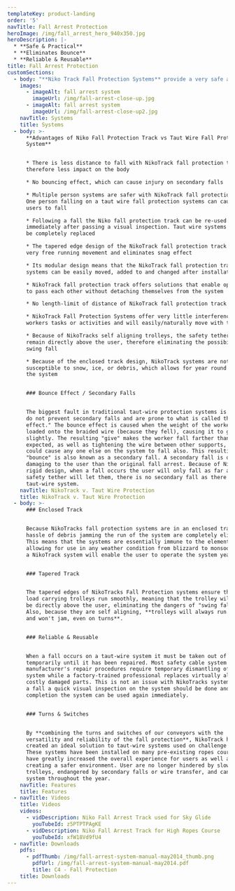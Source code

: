 ```yaml
---
templateKey: product-landing
order: '5'
navTitle: Fall Arrest Protection
heroImage: /img/fall_arrest_hero_940x350.jpg
heroDescription: |-
  * **Safe & Practical**
  * **Eliminates Bounce**
  * **Reliable & Reusable**
title: Fall Arrest Protection
customSections:
  - body: "**Niko Track Fall Protection Systems** provide a very safe and practical safety system for people working at height. According to OSHA a fall protection system is designed to arrest or prevent falls from a height. OSHA standards state that any time a worker is at a height of four feet or more, the worker is at risk and needs to be protected. Fall protection must be provided at four feet in general industry, five feet in maritime and six feet in construction. However, regardless of the fall distance, fall protection must be provided when working over dangerous equipment and machinery. The US Department of Labor (DOL) lists falls as one of the leading causes of traumatic occupational death, accounting for eight percent of all occupational fatalities from trauma.\n\n**Types of System\r**\n\n* Single rail fall arrest track system\r\n* Double rail fall arrest track system\r\n* Bridge crane fall arrest track system\r\n\n**Applications\r**\n\n* Aircraft service and maintenance\r\n* Safety track for high ropes courses\r\n* Coach service and maintenance\r\n* Sky glide track for soft play areas\r\n* Train service and maintenance"
    images:
      - imageAlt: fall arrest system
        imageUrl: /img/fall-arrest-close-up.jpg
      - imageAlt: fall arrest system
        imageUrl: /img/fall-arrest-close-up2.jpg
    navTitle: Systems
    title: Systems
  - body: >-
      **Advantages of Niko Fall Protection Track vs Taut Wire Fall Protection
      System**


      * There is less distance to fall with NikoTrack fall protection track and
      therefore less impact on the body

      * No bouncing effect, which can cause injury on secondary falls

      * Multiple person systems are safer with NikoTrack fall protection track.
      One person falling on a taut wire fall protection systems can cause other
      users to fall

      * Following a fall the Niko fall protection track can be re-used
      immediately after passing a visual inspection. Taut wire systems need to
      be completely replaced

      * The tapered edge design of the NikoTrack fall protection track achieves
      very free running movement and eliminates snag effect

      * Its modular design means that the NikoTrack fall protection track
      systems can be easily moved, added to and changed after installation

      * NikoTrack fall protection track offers solutions that enable operators
      to pass each other without detaching themselves from the system

      * No length-limit of distance of NikoTrack fall protection track systems

      * NikoTrack Fall Protection Systems offer very little interference with
      workers tasks or activities and will easily/naturally move with the worker

      * Because of NikoTracks self aligning trolleys, the safety tether will
      remain directly above the user, therefore eliminating the possibility of a
      swing fall

      * Because of the enclosed track design, NikoTrack systems are not
      susceptible to snow, ice, or debris, which allows for year round use of
      the system


      ### Bounce Effect / Secondary Falls


      The biggest fault in traditional taut-wire protection systems is that they
      do not prevent secondary falls and are prone to what is called the "bounce
      effect." The bounce effect is caused when the weight of the worker is
      loaded onto the braided wire (because they fell), causing it to give
      slightly. The resulting "give" makes the worker fall farther than
      expected, as well as tightening the wire between other supports, which
      could cause any one else on the system to fall also. This resulting
      "bounce" is also known as a secondary fall. A secondary fall is often more
      damaging to the user than the original fall arrest. Because of NikoTrack's
      rigid design, when a fall occurs the user will only fall as far as the
      safety tether will let them, there is no secondary fall as there is in a
      taut-wire system.
    navTitle: NikoTrack v. Taut Wire Protection
    title: NikoTrack v. Taut Wire Protection
  - body: >-
      ### Enclosed Track


      Because NikoTracks fall protection systems are in an enclosed track the
      hassle of debris jamming the run of the system are completely eliminated.
      This means that the systems are essentially immune to the elements,
      allowing for use in any weather condition from blizzard to monsoon. Using
      a NikoTrack system will enable the user to operate the system year round.


      ### Tapered Track


      The tapered edges of NikoTracks Fall Protection systems ensure that the
      load carrying trolleys run smoothly, meaning that the trolley will always
      be directly above the user, eliminating the dangers of "swing falls."
      Also, because they are self aligning, **trolleys will always run smoothly
      and won't jam, even on turns**.


      ### Reliable & Reusable


      When a fall occurs on a taut-wire system it must be taken out of service
      temporarily until it has been repaired. Most safety cable system
      manufacturer's repair procedures require temporary dismantling of the
      system while a factory-trained professional replaces virtually all of the
      costly damaged parts. This is not an issue with NikoTracks systems! After
      a fall a quick visual inspection on the system should be done and upon
      completion the system can be used again immediately.


      ### Turns & Switches


      By **combining the turns and switches of our conveyors with the
      versatility and reliability of the fall protection**, NikoTrack has
      created an ideal solution to taut-wire systems used on challenge courses.
      These systems have been installed on many pre-existing ropes courses and
      have greatly increased the overall experience for users as well as
      creating a safer environment. User are no longer hindered by slow moving
      trolleys, endangered by secondary falls or wire transfer, and can use the
      system throughout the year.
    navTitle: Features
    title: Features
  - navTitle: Videos
    title: Videos
    videos:
      - vidDescription: Niko Fall Arrest Track used for Sky Glide
        youTubeId: z5PTPTPAgKE
      - vidDescription: Niko Fall Arrest Track for High Ropes Course
        youTubeId: xfW18Vd9fU4
  - navTitle: Downloads
    pdfs:
      - pdfThumb: /img/fall-arrest-system-manual-may2014_thumb.png
        pdfUrl: /img/fall-arrest-system-manual-may2014.pdf
        title: C4 - Fall Protection
    title: Downloads
---
```


